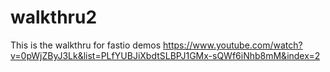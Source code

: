 # walkthru2
This is the walkthru for fastio demos 
https://www.youtube.com/watch?v=0pWjZByJ3Lk&list=PLfYUBJiXbdtSLBPJ1GMx-sQWf6iNhb8mM&index=2

